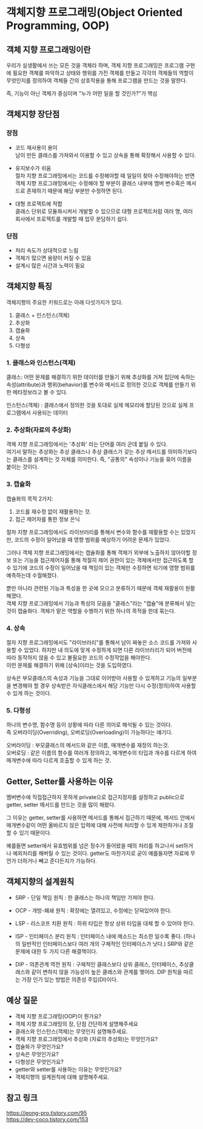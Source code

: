 # 객체지향 프로그래밍(Object Oriented Programming, OOP)

## 객체 지향 프로그래밍이란

우리가 실생활에서 쓰는 모든 것을 객체라 하며, 객체 지향 프로그래밍은 프로그램 구현에 필요한 객체를 파악하고 상태와 행위를 가진 객체를 만들고 각각의 객체들의 역할이 무엇인지를 정의하여 객체들 간의 상호작용을 통해 프로그램을 만드는 것을 말햔다.

즉, 기능이 아닌 객체가 중심이며 "누가 어떤 일을 할 것인가?"가 핵심

## 객체지향 장단점

### 장점

- 코드 재사용이 용이  
  남이 만든 클래스를 가져와서 이용할 수 있고 상속을 통해 확장해서 사용할 수 있다.

- 유지보수가 쉬움  
  절차 지향 프로그래밍에서는 코드를 수정해야할 때 일일이 찾아 수정해야하는 반면 객체 지향 프로그래밍에서는 수정해야 할 부분이 클래스 내부에 멤버 변수혹은 메서드로 존재하기 때문에 해당 부분만 수정하면 된다.

- 대형 프로젝트에 적합  
  클래스 단위로 모듈화시켜서 개발할 수 있으므로 대형 프로젝트처럼 여러 명, 여러 회사에서 프로젝트를 개발할 때 업무 분담하기 쉽다.

### 단점

- 처리 속도가 상대적으로 느림
- 객체가 많으면 용량이 커질 수 있음
- 설계시 많은 시간과 노력이 필요

## 객체지향 특징

객체지향의 주요한 키워드로는 아래 다섯가지가 있다.

1. 클래스 + 인스턴스(객체)
2. 추상화
3. 캡슐화
4. 상속
5. 다형성

### 1. 클래스와 인스턴스(객체)

클래스: 어떤 문제를 해결하기 위한 데이터를 만들기 위해 추상화를 거쳐 집단에 속하는 속성(attribute)과 행위(behavior)를 변수와 메서드로 정의한 것으로 객체를 만들기 위한 메타정보라고 볼 수 있다.

인스턴스(객체) : 클래스에서 정의한 것을 토대로 실제 메모리에 할당된 것으로 실제 프로그램에서 사용되는 데이터

### 2. 추상화(자료의 추상화)

객체 지향 프로그래밍에서는 '추상화' 라는 단어를 여러 군데 붙일 수 있다.  
여기서 말하는 추상화는 추상 클래스나 추상 클래스가 갖는 추상 메서드를 의미하기보다는 클래스를 설계하는 것 자체를 의미한다.
즉, "공통의" 속성이나 기능을 묶어 이름을 붙이는 것이다.

### 3. 캡슐화

캡슐화의 목적 2가지:

1. 코드를 재수정 없이 재활용하는 것.
2. 접근 제어자를 통한 정보 은닉

절차 지향 프로그래밍에서도 라이브러리를 통해서 변수와 함수를 재활용할 수는 있었지만, 코드의 수정이 일어났을 때 영향 범위를 예상하기 어려운 문제가 있었다.

그러나 객체 지향 프로그래밍에서는 캡슐화를 통해 객체가 외부에 노출하지 않아야할 정보 또는 기능을 접근제어자를 통해 적절히 제어 권한이 있는 객체에서만 접근하도록 할 수 있기에 코드의 수정이 일어났을 때 책임이 있는 객체만 수정하면 되기에 영향 범위를 예측하는데 수월해졌다.

뿐만 아니라 관련된 기능과 특성을 한 곳에 모으고 분류하기 때문에 객체 재활용이 원활해졌다.  
객체 지향 프로그래밍에서 기능과 특성의 모음을 "클래스"라는 "캡슐"에 분류해서 넣는것이 캡슐화다.
객체가 맡은 역할을 수행하기 위한 하나의 목적을 한데 묶는다.

### 4. 상속

절자 지향 프로그래밍에서도 "라이브러리"를 통해서 남이 짜놓은 소스 코드를 가져와 사용할 수 있었다. 하지만 내 의도에 맞게 수정하게 되면 다른 라이브러리가 되어 버전에 따라 동작하지 않을 수 있고 불필요한 코드의 수정작업을 해야한다.  
이런 문제를 해결하기 위해 [상속]이라는 것을 도입하였다.

상속은 부모클래스의 속성과 기능을 그대로 이어받아 사용할 수 있게하고 기능의 일부분을 변경해야 할 경우 상속받은 자식클래스에서 해당 기능만 다시 수정(정의)하여 사용할 수 있게 하는 것이다.

### 5. 다형성

하나의 변수명, 함수명 등이 상황에 따라 다른 의미로 해석될 수 있는 것이다.  
즉 오버라이딩(Overriding), 오버로딩(Overloading)이 가능하다는 얘기다.

오버라이딩 : 부모클래스의 메서드와 같은 이름, 매개변수를 재정의 하는것.  
오버로딩 : 같은 이름의 함수를 여러개 정의하고, 매개변수의 타입과 개수를 다르게 하여 매개변수에 따라 다르게 호출할 수 있게 하는 것.

## Getter, Setter를 사용하는 이유

멤버변수에 직접접근하지 못하게 private으로 접근지정자를 설정하고 public으로 getter, setter 메서드를 만드는 것을 많이 해왔다.

그 이유는 getter, setter를 사용하면 메서드를 통해서 접근하기 때문에, 메서드 안에서 매개변수같이 어떤 올바르지 않은 입력에 대해 사전에 처리할 수 있게 제한하거나 조절할 수 있기 때문이다.

예를들면 setter에서 유효범위를 넘은 정수가 들어왔을 때의 처리를 하고나서 set하거나 예외처리를 해버릴 수 있는 것이다. getter도 마찬가지로 굳이 예를들자면 자료에 무언가 더하거나 빼고 준다든지가 가능하다.

## 객체지향의 설계원칙

- SRP - 단일 책임 원칙 : 한 클래스는 하나의 책임만 가져야 한다.

- OCP - 개방-폐쇄 원칙 : 확장에는 열려있고, 수정에는 닫혀있어야 한다.

- LSP - 리스코프 치환 원칙 : 하위 타입은 항상 상위 타입을 대체 할 수 있어야 한다.

- ISP - 인터페이스 분리 원칙 : 인터페이스 내에 메소드는 최소한 일수록 좋다. (하나의 일반적인 인터페이스보다 여러 개의 구체적인 인터페이스가 낫다.) SRP와 같은 문제에 대한 두 가지 다른 해결책이다.
- DIP - 의존관계 역전 원칙 : 구체적인 클래스보다 상위 클래스, 인터페이스, 추상클래스와 같이 변하지 않을 가능성이 높은 클래스와 관계를 맺어라. DIP 원칙을 따르는 가장 인기 있는 방법은 의존성 주입(DI)이다.

## 예상 질문

- 객체 지향 프로그래밍(OOP)이 뭔가요?
- 객체 지향 프로그래밍의 장, 단점 간단하게 설명해주세요
- 클래스와 인스턴스(객체)는 무엇인지 설명해주세요.
- 객체 지향 프로그래밍에서 추상화 (자료의 추상화)는 무엇인가요?
- 캡슐화가 무엇인가요?
- 상속은 무엇인가요?
- 다형성은 무엇인가요?
- getter와 setter를 사용하는 이유는 무엇인가요?
- 객체지향의 설계원칙에 대해 설명해주세요.

## 참고 링크

https://jeong-pro.tistory.com/95  
https://dev-coco.tistory.com/153
